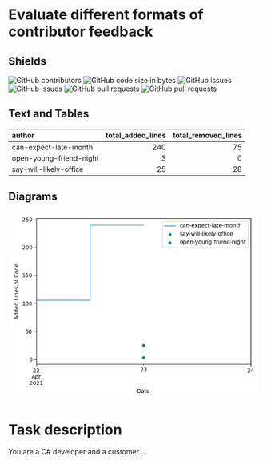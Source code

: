 # Evaluate different formats of contributor feedback

## Shields

![GitHub contributors](https://img.shields.io/github/contributors/SebastianZug/test_contributor_feedback) ![GitHub code size in bytes](https://img.shields.io/github/languages/code-size/SebastianZug/test_contributor_feedback)
![GitHub issues](https://img.shields.io/github/issues/SebastianZug/test_contributor_feedback) ![GitHub issues](https://img.shields.io/github/issues-raw/SebastianZug/test_contributor_feedback)
![GitHub pull requests](https://img.shields.io/github/issues-pr/SebastianZug/test_contributor_feedback) ![GitHub pull requests](https://img.shields.io/github/issues-pr-raw/SebastianZug/test_contributor_feedback)

## Text and Tables
| author                  |   total_added_lines |   total_removed_lines |
|:------------------------|--------------------:|----------------------:|
| can-expect-late-month   |                 240 |                    75 |
| open-young-friend-night |                   3 |                     0 |
| say-will-likely-office  |                  25 |                    28 |
## Diagrams

![Bild](./statistics/AddedlinesOfCode.png)

# Task description

You are a C# developer and a customer ...
